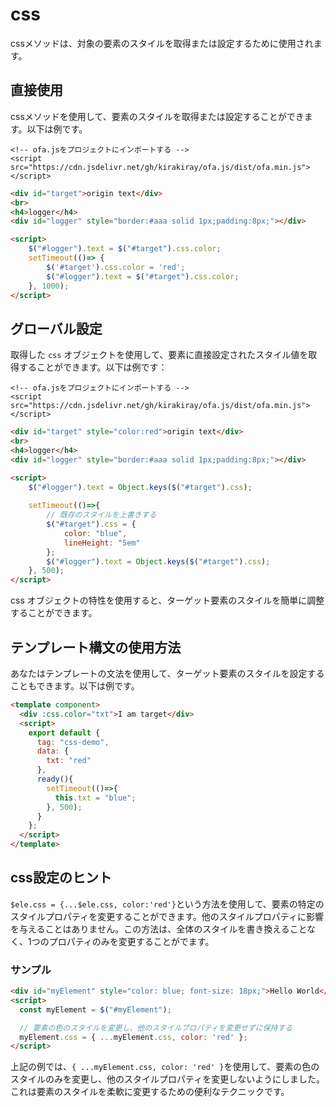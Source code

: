 # css

cssメソッドは、対象の要素のスタイルを取得または設定するために使用されます。

## 直接使用

cssメソッドを使用して、要素のスタイルを取得または設定することができます。以下は例です。

<html-viewer>

```
<!-- ofa.jsをプロジェクトにインポートする -->
<script src="https://cdn.jsdelivr.net/gh/kirakiray/ofa.js/dist/ofa.min.js"></script>
```

```html
<div id="target">origin text</div>
<br>
<h4>logger</h4>
<div id="logger" style="border:#aaa solid 1px;padding:8px;"></div>

<script>
    $("#logger").text = $("#target").css.color;
    setTimeout(()=> {
        $('#target').css.color = 'red';
        $("#logger").text = $("#target").css.color;
    }, 1000);
</script>
```

</html-viewer>

## グローバル設定

取得した `css` オブジェクトを使用して、要素に直接設定されたスタイル値を取得することができます。以下は例です：

<html-viewer>

```
<!-- ofa.jsをプロジェクトにインポートする -->
<script src="https://cdn.jsdelivr.net/gh/kirakiray/ofa.js/dist/ofa.min.js"></script>
```

```html
<div id="target" style="color:red">origin text</div>
<br>
<h4>logger</h4>
<div id="logger" style="border:#aaa solid 1px;padding:8px;"></div>

<script>
    $("#logger").text = Object.keys($("#target").css);
   
    setTimeout(()=>{
        // 既存のスタイルを上書きする
        $("#target").css = {
            color: "blue",
            lineHeight: "5em"
        };
        $("#logger").text = Object.keys($("#target").css);
    }, 500);
</script>
```

</html-viewer>

css オブジェクトの特性を使用すると、ターゲット要素のスタイルを簡単に調整することができます。

## テンプレート構文の使用方法

あなたはテンプレートの文法を使用して、ターゲット要素のスタイルを設定することもできます。以下は例です。

<comp-viewer comp-name="css-demo">

```html
<template component>
  <div :css.color="txt">I am target</div>
  <script>
    export default {
      tag: "css-demo",
      data: {
        txt: "red"
      },
      ready(){
        setTimeout(()=>{
          this.txt = "blue";
        }, 500);
      }
    };
  </script>
</template>
```

</comp-viewer>

## css設定のヒント

`$ele.css = {...$ele.css, color:'red'}`という方法を使用して、要素の特定のスタイルプロパティを変更することができます。他のスタイルプロパティに影響を与えることはありません。この方法は、全体のスタイルを書き換えることなく、1つのプロパティのみを変更することがでます。

### サンプル

```html
<div id="myElement" style="color: blue; font-size: 18px;">Hello World</div>
<script>
  const myElement = $("#myElement");

  // 要素の色のスタイルを変更し、他のスタイルプロパティを変更せずに保持する
  myElement.css = { ...myElement.css, color: 'red' };
</script>
```

上記の例では、`{ ...myElement.css, color: 'red' }`を使用して、要素の色のスタイルのみを変更し、他のスタイルプロパティを変更しないようにしました。これは要素のスタイルを柔軟に変更するための便利なテクニックです。